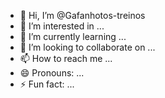 - 👋 Hi, I’m @Gafanhotos-treinos
- 👀 I’m interested in ...
- 🌱 I’m currently learning ...
- 💞️ I’m looking to collaborate on ...
- 📫 How to reach me ...
- 😄 Pronouns: ...
- ⚡ Fun fact: ...

<!---
Gafanhotos-treinos/Gafanhotos-treinos is a ✨ special ✨ repository because its `README.md` (this file) appears on your GitHub profile.
You can click the Preview link to take a look at your changes.
--->
